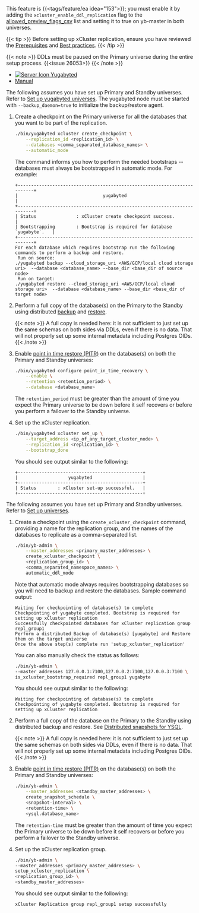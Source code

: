 <!--
+++
private = true
block_indexing: true
+++
-->

This feature is {{<tags/feature/ea idea="153">}}; you must enable it by adding the `xcluster_enable_ddl_replication` flag to the [allowed_preview_flags_csv](../../../../reference/configuration/yb-master/#allowed-preview-flags-csv) list and setting it to true on yb-master in both universes.

{{< tip >}}
Before setting up xCluster replication, ensure you have reviewed the [Prerequisites](../#prerequisites) and [Best practices](../#best-practices).
{{< /tip >}}

{{< note >}}
DDLs must be paused on the Primary universe during the entire setup process. {{<issue 26053>}}
{{< /note >}}

<ul class="nav nav-tabs-alt nav-tabs-yb custom-tabs">
  <li>
    <a href="#yugabyted" class="nav-link active" id="yugabyted-tab" data-bs-toggle="tab"
      role="tab" aria-controls="yugabyted" aria-selected="true">
      <img src="/icons/database.svg" alt="Server Icon">
      Yugabyted
    </a>
  </li>
  <li>
    <a href="#local" class="nav-link" id="local-tab" data-bs-toggle="tab"
      role="tab" aria-controls="local" aria-selected="false">
      <i class="icon-shell"></i>
      Manual
    </a>
  </li>
</ul>
<div class="tab-content">
  <div id="yugabyted" class="tab-pane fade show active" role="tabpanel" aria-labelledby="yugabyted-tab">

<!-- YugabyteD Setup -->

The following assumes you have set up Primary and Standby universes. Refer to [Set up yugabyted universes](../../../../reference/configuration/yugabyted/#start). The yugabyted node must be started with `--backup_daemon=true` to initialize the backup/restore agent.

1. Create a checkpoint on the Primary universe for all the databases that you want to be part of the replication.

    ```sh
    ./bin/yugabyted xcluster create_checkpoint \
        --replication_id <replication_id> \
        --databases <comma_separated_database_names> \
        --automatic_mode
    ```

    The command informs you how to perform the needed bootstraps -- databases must always be bootstrapped in automatic mode. For example:

    ```output
    +-------------------------------------------------------------------------+
    |                                yugabyted                                |
    +-------------------------------------------------------------------------+
    | Status               : xCluster create checkpoint success.              |
    | Bootstrapping        : Bootstrap is required for database `yugabyte`.   |
    +-------------------------------------------------------------------------+
    For each database which requires bootstrap run the following commands to perform a backup and restore.
     Run on source:
    ./yugabyted backup --cloud_storage_uri <AWS/GCP/local cloud storage uri>  --database <database_name> --base_dir <base_dir of source node>
     Run on target:
    ./yugabyted restore --cloud_storage_uri <AWS/GCP/local cloud storage uri>  --database <database_name> --base_dir <base_dir of target node>
    ```

1. Perform a full copy of the database(s) on the Primary to the Standby using distributed [backup](../../../../reference/configuration/yugabyted/#backup) and [restore](../../../../reference/configuration/yugabyted/#restore).

   {{< note >}}
   A full copy is needed here: it is not sufficient to just set up the same schemas on both sides via DDLs, even if there is no data. That will not properly set up some internal metadata including Postgres OIDs.
   {{< /note >}}

1. Enable [point in time restore (PITR)](../../../../manage/backup-restore/point-in-time-recovery/) on the database(s) on both the Primary and Standby universes:

    ```sh
    ./bin/yugabyted configure point_in_time_recovery \
        --enable \
        --retention <retention_period> \
        --database <database_name>
    ```

    The `retention_period` must be greater than the amount of time you expect the Primary universe to be down before it self recovers or before you perform a failover to the Standby universe.

1. Set up the xCluster replication.

    ```sh
    ./bin/yugabyted xcluster set_up \
        --target_address <ip_of_any_target_cluster_node> \
        --replication_id <replication_id> \
        --bootstrap_done
    ```

    You should see output similar to the following:

    ```output
    +-----------------------------------------------+
    |                   yugabyted                   |
    +-----------------------------------------------+
    | Status        : xCluster set-up successful.   |
    +-----------------------------------------------+

    ```

  </div>

  <div id="local" class="tab-pane fade " role="tabpanel" aria-labelledby="local-tab">

<!-- Manual Setup -->

The following assumes you have set up Primary and Standby universes. Refer to [Set up universes](../async-deployment/#set-up-universes).

1. Create a checkpoint using the `create_xcluster_checkpoint` command, providing a name for the replication group, and the names of the databases to replicate as a comma-separated list.

    ```sh
    ./bin/yb-admin \
        --master_addresses <primary_master_addresses> \
        create_xcluster_checkpoint \
        <replication_group_id> \
        <comma_separated_namespace_names> \
        automatic_ddl_mode
    ```

    Note that automatic mode always requires bootstrapping databases so you will need to backup and restore the databases.  Sample command output:

    ```output
    Waiting for checkpointing of database(s) to complete
    Checkpointing of yugabyte completed. Bootstrap is required for setting up xCluster replication
    Successfully checkpointed databases for xCluster replication group repl_group1
	Perform a distributed Backup of database(s) [yugabyte] and Restore them on the target universe
    Once the above step(s) complete run 'setup_xcluster_replication'
    ```

    You can also manually check the status as follows:

    ```sh
    ./bin/yb-admin \
    --master_addresses 127.0.0.1:7100,127.0.0.2:7100,127.0.0.3:7100 \
    is_xcluster_bootstrap_required repl_group1 yugabyte
    ```

    You should see output similar to the following:

    ```output
    Waiting for checkpointing of database(s) to complete
    Checkpointing of yugabyte completed. Bootstrap is required for setting up xCluster replication
    ```

1. Perform a full copy of the database on the Primary to the Standby using distributed backup and restore. See [Distributed snapshots for YSQL](../../../../manage/backup-restore/snapshot-ysql/).

   {{< note >}}
   A full copy is needed here: it is not sufficient to just set up the same schemas on both sides via DDLs, even if there is no data. That will not properly set up some internal metadata including Postgres OIDs.
   {{< /note >}}

1. Enable [point in time restore (PITR)](../../../../admin/yb-admin/#create-snapshot-schedule) on the database(s) on both the Primary and Standby universes:

    ```sh
    ./bin/yb-admin \
        --master_addresses <standby_master_addresses> \
        create_snapshot_schedule \
        <snapshot-interval> \
        <retention-time> \
        <ysql.database_name>
    ```

    The `retention-time` must be greater than the amount of time you expect the Primary universe to be down before it self recovers or before you perform a failover to the Standby universe.

1. Set up the xCluster replication group.

    ```sh
    ./bin/yb-admin \
    --master_addresses <primary_master_addresses> \
    setup_xcluster_replication \
    <replication_group_id> \
    <standby_master_addresses>
    ```

    You should see output similar to the following:

    ```output
    xCluster Replication group repl_group1 setup successfully
    ```


  </div>
</div>
